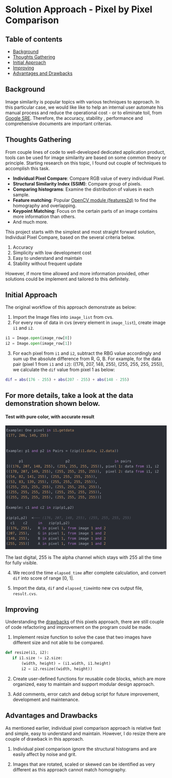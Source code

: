 
# Solution Approach - Pixel by Pixel Comparison

## Table of contents  

* [Background](#Background)
* [Thoughts Gathering](#Thoughts-Gathering)
* [Initial Approach](##Initial-Approach)
* [Improving](#Improving)
* [Advantages and Drawbacks](#Advantages-and-Drawbacks)


## Background
Image similarity is popular topics with various techniques to approach. In this particular case, we would like like to help an internal user automate his manual process and reduce the operational cost - or to eliminate toil, from [Google SRE](https://landing.google.com/sre/sre-book/chapters/eliminating-toil/). Therefore, the accuracy, stability , performance and comprehensive documents are important criterias.  

## Thoughts Gathering
From couple lines of code to well-developed dedicated application product, tools can be used for image similarity are based on some common theory or principle. Starting research on this topic, I found out couple of techniques to accomplish this task.  
- **Individual Pixel Compare**: Compare RGB value of every individual Pixel.  
- **Structural Similarity Index (SSIM)**:  Compare group of pixels.  
- **Comparing histograms**: Examine the distribution of values in each sample.  
- **Feature matching**: Popular [OpenCV module (features2d)](https://docs.opencv.org/3.0-beta/modules/features2d/doc/features2d.html) to find the homography and overlapping.  
- **Keypoint Matching**: Focus on the certain parts of an image contains more information than others.  
- And much more.   

This project starts with the simplest and most straight forward solution, Individual Pixel Compare, based on the several criteria below.  
1. Accuracy
2. Simplicity with low development cost
3. Easy to understand and maintain
4. Stability without frequent update

However, if more time allowed and more information provided, other solutions could be implement and tailored to this definitely.  

## Initial Approach
The original workflow of this approach demonstrate as below:

1. Import the Image files into `image_list` from cvs.  
2. For every row of data in cvs (every element in `image_list`), create image `i1` and `i2`.  
```python
i1 = Image.open(image_row[0])
i2 = Image.open(image_row[1])
```
3. For each pixel from `i1` and `i2`, subtract the RBG value accordingly and sum up the absolute difference from R, G, B. For example, for the data pair (pixel 1 from `i1` and `i2`): ((176, 207, 148, 255), (255, 255, 255, 255)), we calculate the `dif` value from pixel 1 as below:  
```matlab
dif = abs(176 - 255) + abs(207 - 255) + abs(148 - 255)
```  

For more details, take a look at the data demonstration shown below.  
---
#### Test with pure color, with accurate result
![test data](Docs/data.png)  

The last digital, 255 is The alpha channel which stays with 255 all the time for fully visible.  

4. We record the time `elapsed_time` after complete calculation, and convert `dif` into score of range [0, 1].  

5. Import the data, `dif` and `elapsed_time`into new cvs output file, `result.cvs`.  

## Improving  
Understanding the [drawbacks](#Advantages-and-Drawbacks)
of this pixels approach, there are still couple of code refactoring and improvement on the program could be made.  

1. Implement resize function to solve the case that two images have different size and not able to be compared.
```python
def resize(i1, i2):
   if i1.size != i2.size:
       (width, height) = (i1.width, i1.height)
       i2 = i2.resize((width, height))
```  

2. Create user-defined functions for reusable code blocks, which are more organized, easy to maintain and support modular design approach.  

3. Add comments, error catch and debug script for future improvement, development and maintenance.  


## Advantages and Drawbacks
As mentioned earlier, individual pixel comparison approach is relative fast and simple, easy to understand and maintain. However, I do resize there are couple of drawback in this approach.  

1.  Individual pixel comparison ignore the structural histograms and are easily affect by noise and grit.  

2. Images that are rotated, scaled or skewed can be identified as very different as this approach cannot match homography.  
